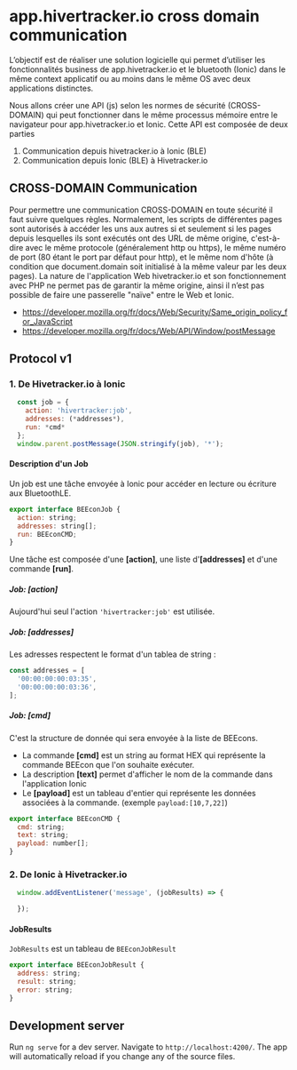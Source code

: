 # app.hivertracker.io cross domain communication
L’objectif est de réaliser une solution logicielle qui permet d’utiliser les fonctionnalités business de app.hivetracker.io et le bluetooth (Ionic) dans le même context applicatif ou au moins dans le même OS avec deux applications distinctes. 

Nous allons créer une API (js) selon les normes de sécurité (CROSS-DOMAIN) qui peut fonctionner dans le même processus mémoire entre le navigateur pour app.hivetracker.io et Ionic. Cette API est composée de deux parties

1. Communication depuis hivetracker.io à Ionic (BLE)
2. Communication depuis Ionic (BLE) à Hivetracker.io 


## CROSS-DOMAIN Communication
Pour permettre une communication CROSS-DOMAIN en toute sécurité il faut suivre quelques règles. Normalement, les scripts de différentes pages sont autorisés à accéder les uns aux autres si et seulement si les pages depuis lesquelles ils sont exécutés ont des URL de même origine, c'est-à-dire avec le même protocole (généralement http ou https), le même numéro de port (80 étant le port par défaut pour  http), et le même nom d'hôte (à condition que document.domain soit initialisé à la même valeur par les deux pages).
 La nature de l'application Web hivetracker.io et son fonctionnement avec PHP ne permet pas de garantir la même origine, ainsi il n’est pas possible de faire une passerelle "naïve" entre le Web et Ionic.


* https://developer.mozilla.org/fr/docs/Web/Security/Same_origin_policy_for_JavaScript
* https://developer.mozilla.org/fr/docs/Web/API/Window/postMessage

## Protocol v1

### 1. De Hivetracker.io à Ionic
``` js
  const job = {
    action: 'hivertracker:job',
    addresses: (*addresses*),
    run: *cmd*
  };
  window.parent.postMessage(JSON.stringify(job), '*');
```

#### Description d'un Job
Un job est une tâche envoyée à Ionic pour accéder en lecture ou écriture aux BluetoothLE.

``` js
export interface BEEconJob {
  action: string;
  addresses: string[];
  run: BEEconCMD;
}
``` 
Une tâche est composée d'une **[action]**, une liste d'**[addresses]** et d'une commande **[run]**.

##### Job: [action] 
Aujourd'hui seul l'action `'hivertracker:job'` est utilisée.

##### Job: [addresses]
Les adresses respectent le format d'un tablea de string :
``` js
const addresses = [
  '00:00:00:00:03:35',
  '00:00:00:00:03:36',
];
``` 

##### Job: [cmd]
C'est la structure de donnée qui sera envoyée à la liste de BEEcons. 
* La commande **[cmd]** est un string au format HEX qui représente la commande BEEcon que l'on souhaite exécuter.
* La description **[text]** permet d'afficher le nom de la commande dans l'application Ionic
* Le **[payload]** est un tableau d'entier qui représente les données associées à la commande. (exemple `payload:[10,7,22]`)

``` js
export interface BEEconCMD {
  cmd: string;
  text: string;
  payload: number[];
}
``` 


### 2. De Ionic à Hivetracker.io

``` js
  window.addEventListener('message', (jobResults) => {

  });
``` 

#### JobResults
`JobResults` est un  tableau de `BEEconJobResult`
``` js
export interface BEEconJobResult {
  address: string;
  result: string;
  error: string;
}
``` 




## Development server

Run `ng serve` for a dev server. Navigate to `http://localhost:4200/`. The app will automatically reload if you change any of the source files.


